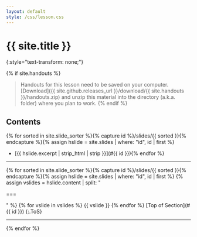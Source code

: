 ```yaml
---
layout: default
style: /css/lesson.css
---
```


# {{ site.title }}
{:style="text-transform: none;"}

{% if site.handouts %}
> Handouts for this lesson need to be saved on your computer. [Download]({{ site.github.releases_url }}/download/{{ site.handouts }}/handouts.zip) and unzip this material into the directory (a.k.a. folder) where you plan to work.
{% endif %}

## Contents

{% for sorted in site.slide_sorter %}{% capture id %}/slides/{{ sorted }}{% endcapture %}{% assign hslide = site.slides | where: "id", id | first %}
- [{{ hslide.excerpt | strip_html | strip }}](#{{ id }}){% endfor %}

---

{% for sorted in site.slide_sorter %}{% capture id %}/slides/{{ sorted }}{% endcapture %}{% assign hslide = site.slides | where: "id", id | first %}
<a name="{{ id }}"></a>
{% assign vslides = hslide.content | split: "<p>===</p>" %}
{% for vslide in vslides %}
{{ vslide }}
{% endfor %}
[Top of Section](#{{ id }})
{:.ToS}
  
---
{% endfor %}
